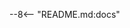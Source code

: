 <!--
By default, the index will be a copy of your repository README preamble.
You can replace this cross-reference or append/prepend to it by updating this page.
-->

--8<-- "README.md:docs"
